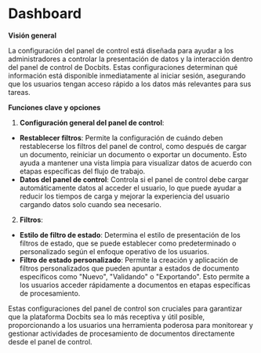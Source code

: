 # Dashboard

**Visión general**

La configuración del panel de control está diseñada para ayudar a los administradores a controlar la presentación de datos y la interacción dentro del panel de control de Docbits. Estas configuraciones determinan qué información está disponible inmediatamente al iniciar sesión, asegurando que los usuarios tengan acceso rápido a los datos más relevantes para sus tareas.

**Funciones clave y opciones**

1. **Configuración general del panel de control**:

* **Restablecer filtros**: Permite la configuración de cuándo deben restablecerse los filtros del panel de control, como después de cargar un documento, reiniciar un documento o exportar un documento. Esto ayuda a mantener una vista limpia para visualizar datos de acuerdo con etapas específicas del flujo de trabajo.
* **Datos del panel de control**: Controla si el panel de control debe cargar automáticamente datos al acceder el usuario, lo que puede ayudar a reducir los tiempos de carga y mejorar la experiencia del usuario cargando datos solo cuando sea necesario.

2. **Filtros**:

* **Estilo de filtro de estado**: Determina el estilo de presentación de los filtros de estado, que se puede establecer como predeterminado o personalizado según el enfoque operativo de los usuarios.
* **Filtro de estado personalizado**: Permite la creación y aplicación de filtros personalizados que pueden apuntar a estados de documento específicos como "Nuevo", "Validando" o "Exportando". Esto permite a los usuarios acceder rápidamente a documentos en etapas específicas de procesamiento.

Estas configuraciones del panel de control son cruciales para garantizar que la plataforma Docbits sea lo más receptiva y útil posible, proporcionando a los usuarios una herramienta poderosa para monitorear y gestionar actividades de procesamiento de documentos directamente desde el panel de control.
